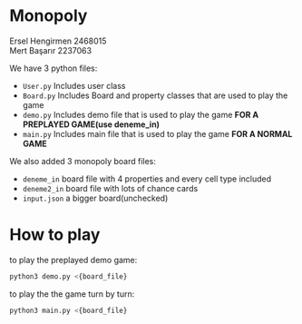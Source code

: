 # Monopoly
Ersel Hengirmen 2468015  
Mert Başarır 2237063  

We have 3 python files:  
* `User.py` Includes user class
* `Board.py` Includes Board and property classes that are used to play the game
* `demo.py` Includes demo file that is used to play the game **FOR A PREPLAYED GAME(use deneme_in)**
* `main.py` Includes main file that is used to play the game **FOR A NORMAL GAME**

We also added 3 monopoly board files:
* `deneme_in` board file with 4 properties and every cell type included 
* `deneme2_in` board file with lots of chance cards
* `input.json` a bigger board(unchecked)

# How to play
to play the preplayed demo game:
```bash
python3 demo.py <{board_file}
```
to play the the game turn by turn:
```bash
python3 main.py <{board_file}
```